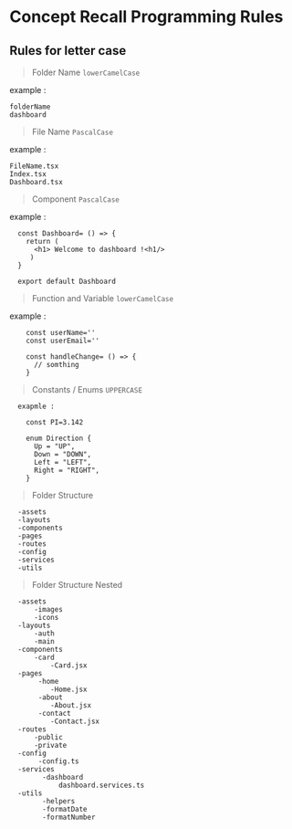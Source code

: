 # Concept Recall Programming Rules

## Rules for letter case

> Folder Name `lowerCamelCase`

example : 
  
    folderName
    dashboard
    
> File Name `PascalCase`

example : 
  
    FileName.tsx
    Index.tsx
    Dashboard.tsx
    
    
 > Component `PascalCase`
 
 example :
      
      const Dashboard= () => {
        return (
          <h1> Welcome to dashboard !<h1/>
         )
      }
    
      export default Dashboard
      
      
  > Function and Variable `lowerCamelCase`
      
   example :
      
        const userName=''
        const userEmail=''
        
        const handleChange= () => {
          // somthing
        }
        
   
   > Constants / Enums `UPPERCASE`
   
      exapmle :
      
        const PI=3.142
        
        enum Direction {
          Up = "UP",
          Down = "DOWN",
          Left = "LEFT",
          Right = "RIGHT",
        }
        
   
   
   > Folder Structure
    
      -assets
      -layouts
      -components
      -pages
      -routes
      -config
      -services
      -utils
 
   > Folder Structure Nested
    
      -assets
          -images
          -icons
      -layouts
          -auth
          -main
      -components
          -card
              -Card.jsx
      -pages
           -home
              -Home.jsx
           -about
              -About.jsx
           -contact
              -Contact.jsx
      -routes
          -public
          -private
      -config
           -config.ts
      -services
            -dashboard
                dashboard.services.ts
      -utils
            -helpers
            -formatDate
            -formatNumber
 
      
        
        
        
        
        
        
        
        
        
        
        
        
        
        
        
        
        
        
        
        
        
        
  
    
